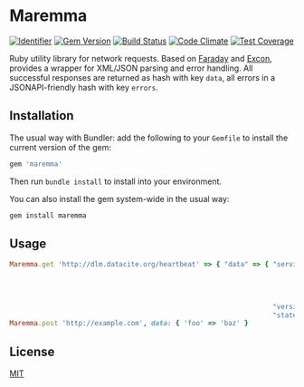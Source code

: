 # Maremma

[![Identifier](https://img.shields.io/badge/doi-10.5438%2Fqeg0--3gm3-fca709.svg)](https://doi.org/10.5438/qeg0-3gm3)
[![Gem Version](https://badge.fury.io/rb/maremma.svg)](https://badge.fury.io/rb/maremma)
[![Build Status](https://travis-ci.org/datacite/maremma.svg?branch=master)](https://travis-ci.org/datacite/maremma)
[![Code Climate](https://codeclimate.com/github/datacite/maremma/badges/gpa.svg)](https://codeclimate.com/github/datacite/maremma)
[![Test Coverage](https://codeclimate.com/github/datacite/maremma/badges/coverage.svg)](https://codeclimate.com/github/datacite/maremma/coverage)

Ruby utility library for network requests. Based on [Faraday](https://github.com/lostisland/faraday) and [Excon](https://github.com/excon/excon), provides a wrapper for XML/JSON parsing and error handling. All successful responses are returned as hash with key `data`, all errors in a JSONAPI-friendly hash with key `errors`.

## Installation

The usual way with Bundler: add the following to your `Gemfile` to install the current version of the gem:

```ruby
gem 'maremma'
```

Then run `bundle install` to install into your environment.

You can also install the gem system-wide in the usual way:

```bash
gem install maremma
```

## Usage
```ruby
Maremma.get 'http://dlm.datacite.org/heartbeat' => { "data" => { "services"=>{ "mysql"=>"OK",
                                                                               "memcached"=>"OK",
                                                                               "redis"=>"OK",
                                                                               "sidekiq"=>"OK",
                                                                               "postfix"=>"failed" },
                                                                 "version"=>"4.3",
                                                                 "status"=>"failed" }}
Maremma.post 'http://example.com', data: { 'foo' => 'baz' }
```

## License

[MIT](license.md)
